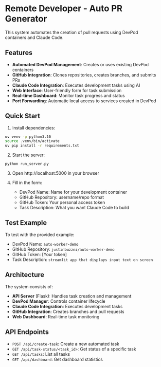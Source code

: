# Remote Developer - Auto PR Generator

This system automates the creation of pull requests using DevPod containers and Claude Code.

## Features

- **Automated DevPod Management**: Creates or uses existing DevPod containers
- **GitHub Integration**: Clones repositories, creates branches, and submits PRs
- **Claude Code Integration**: Executes development tasks using AI
- **Web Interface**: User-friendly form for task submission
- **Real-time Dashboard**: Monitor task progress and status
- **Port Forwarding**: Automatic local access to services created in DevPod

## Quick Start

1. Install dependencies:
```bash
uv venv -p python3.10
source .venv/bin/activate
uv pip install -r requirements.txt
```

2. Start the server:
```bash
python run_server.py
```

3. Open http://localhost:5000 in your browser

4. Fill in the form:
   - DevPod Name: Name for your development container
   - GitHub Repository: username/repo format
   - GitHub Token: Your personal access token
   - Task Description: What you want Claude Code to build

## Test Example

To test with the provided example:
- DevPod Name: `auto-worker-demo`
- GitHub Repository: `justinbuzzni/auto-worker-demo`
- GitHub Token: [Your token]
- Task Description: `streamlit app that displays input text on screen`

## Architecture

The system consists of:
- **API Server** (Flask): Handles task creation and management
- **DevPod Manager**: Controls container lifecycle
- **Claude Code Integration**: Executes development tasks
- **GitHub Integration**: Creates branches and pull requests
- **Web Dashboard**: Real-time task monitoring

## API Endpoints

- `POST /api/create-task`: Create a new automated task
- `GET /api/task-status/<task_id>`: Get status of a specific task
- `GET /api/tasks`: List all tasks
- `GET /api/dashboard`: Get dashboard statistics